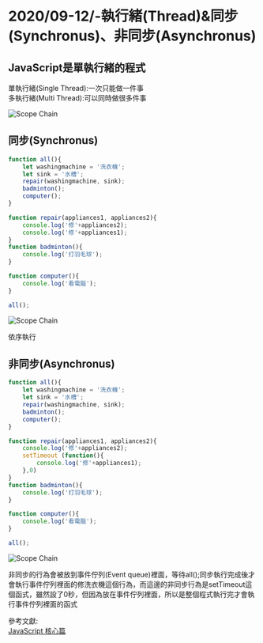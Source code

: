 # 2020/09-12/-執行緒(Thread)&同步(Synchronus)、非同步(Asynchronus)

## JavaScript是單執行緒的程式

單執行緒(Single Thread):一次只能做一件事<br/>
多執行緒(Multi Thread):可以同時做很多件事 

![Scope Chain](https://i.imgur.com/GyWft82.png)


## 同步(Synchronus)

```javascript
function all(){
    let washingmachine = '洗衣機';
    let sink = '水槽';
    repair(washingmachine, sink);
    badminton();
    computer();
}

function repair(appliances1, appliances2){
    console.log('修'+appliances2);
    console.log('修'+appliances1);
}
function badminton(){
    console.log('打羽毛球');
}

function computer(){
    console.log('看電腦');
}

all();
```

![Scope Chain](https://i.imgur.com/cSl8Hck.png)

依序執行

## 非同步(Asynchronus)
```javascript
function all(){
    let washingmachine = '洗衣機';
    let sink = '水槽';
    repair(washingmachine, sink);
    badminton();
    computer();
}

function repair(appliances1, appliances2){
    console.log('修'+appliances2);
    setTimeout (function(){
        console.log('修'+appliances1);
    },0)
}
function badminton(){
    console.log('打羽毛球');
}

function computer(){
    console.log('看電腦');
}

all();
```

![Scope Chain](https://i.imgur.com/NGkZhLs.png)


非同步的行為會被放到事件佇列(Event queue)裡面，等待all();同步執行完成後才會執行事件佇列裡面的修洗衣機這個行為，而這邊的非同步行為是setTimeout這個函式，雖然設了0秒，但因為放在事件佇列裡面，所以是整個程式執行完才會執行事件佇列裡面的函式

參考文獻:<br/>
[JavaScript 核心篇](https://www.hexschool.com/courses/js-core.html "Title")